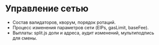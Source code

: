 # Управление сетью
- Состав валидаторов, кворум, порядок ротаций.
- Процесс изменения параметров сети (EIPs, gasLimit, baseFee).
- Выплаты: split.js доли и адреса, аудит изменений, мультиподпись для смены.
